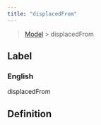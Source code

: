 ```yaml
---
title: "displacedFrom"
---
```


> [Model](./../) > displacedFrom

## Label

### English
displacedFrom


## Definition



    
